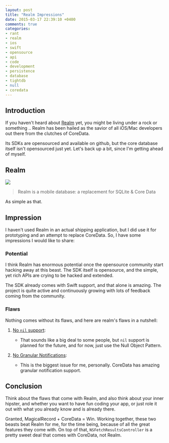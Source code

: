 ```yaml
---
layout: post
title: "Realm Impressions"
date: 2015-03-17 22:39:10 +0400
comments: true
categories: 
- rant
- realm
- ios
- swift
- opensource
- api
- code
- development
- persistence
- database
- tightdb
- null
- coredata
---
```


## Introduction

If you haven't heard about [Realm](http://realm.io/) yet, you might be living under a rock or something .. Realm has been hailed as the savior of all iOS/Mac developers out there from the clutches of CoreData.

Its SDKs are opensourced and available on github, but the core database itself isn't opensourced just yet. Let's back up a bit, since I'm getting ahead of myself.

## Realm

![](http://mazyod.com/images/realm-logo.png)

> Realm is a mobile database: a replacement for SQLite & Core Data

As simple as that.

## Impression

I haven't used Realm in an actual shipping application, but I did use it for prototyping and an attempt to replace CoreData. So, I have some impressions I would like to share:

### Potential

I think Realm has enormous potential once the opensource community start hacking away at this beast. The SDK itself is opensource, and the simple, yet rich APIs are crying to be hacked and extended.

The SDK already comes with Swift support, and that alone is amazing. The project is quite active and continuously growing with lots of feedback coming from the community.

### Flaws

Nothing comes without its flaws, and here are realm's flaws in a nutshell:

1. [No `nil` support](https://github.com/realm/realm-cocoa/issues/628):
    + That sounds like a big deal to some people, but `nil` support is planned for the future, and for now, just use the Null Object Pattern.

2. [No Granular Notifications](https://github.com/realm/realm-cocoa/issues/601):
    + This is the biggest issue for me, personally. CoreData has amazing granular notification support.

## Conclusion

Think about the flaws that come with Realm, and also think about your inner hipster, and whether you want to have fun coding your app, or just role it out with what you already know and is already there.

Granted, MagicalRecord + CoreData = Win. Working together, these two beasts beat Realm for me, for the time being, because of all the great features they come with. On top of that, `NSFetchResultsController` is a pretty sweet deal that comes with CoreData, not Realm.
